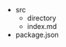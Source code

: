 <Tree>
  <ul>
    <li>
      src
      <ul>
        <li>directory <ul></ul></li>
        <li>index.md</li>
      </ul>
    </li>
    <li>package.json</li>
  </ul>
</Tree>
